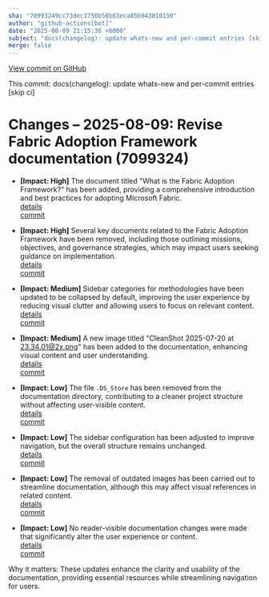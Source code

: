 ```yaml
---
sha: "70993249cc73dec1750b58b83eca85b943010150"
author: "github-actions[bot]"
date: "2025-08-09 21:15:36 +0000"
subject: "docs(changelog): update whats-new and per-commit entries [skip ci]"
merge: false
---
```


[View commit on GitHub](https://github.com/TheTrustedAdvisor/FabricAdoptionFramework/commit/70993249cc73dec1750b58b83eca85b943010150)

This commit: docs(changelog): update whats-new and per-commit entries [skip ci]

# Changes – 2025-08-09: Revise Fabric Adoption Framework documentation (7099324)

- **[Impact: High]** The document titled "What is the Fabric Adoption Framework?" has been added, providing a comprehensive introduction and best practices for adopting Microsoft Fabric.  
  [details](/docs/about/changes/2025-08-07-3364fbe21e1e3ee6774e4f7b9fddcb886253b217)  
  [commit](https://github.com/TheTrustedAdvisor/FabricAdoptionFramework/commit/3364fbe21e1e3ee6774e4f7b9fddcb886253b217)

- **[Impact: High]** Several key documents related to the Fabric Adoption Framework have been removed, including those outlining missions, objectives, and governance strategies, which may impact users seeking guidance on implementation.  
  [details](/docs/about/changes/2025-07-20-99bbd7955c423e1670f1e1e9f3b50a9a79f6860f)  
  [commit](https://github.com/TheTrustedAdvisor/FabricAdoptionFramework/commit/99bbd7955c423e1670f1e1e9f3b50a9a79f6860f)

- **[Impact: Medium]** Sidebar categories for methodologies have been updated to be collapsed by default, improving the user experience by reducing visual clutter and allowing users to focus on relevant content.  
  [details](/docs/about/changes/2025-08-07-08b52a65abd403612f5df4029d2d518a8d5ca89b)  
  [commit](https://github.com/TheTrustedAdvisor/FabricAdoptionFramework/commit/08b52a65abd403612f5df4029d2d518a8d5ca89b)

- **[Impact: Medium]** A new image titled "CleanShot 2025-07-20 at 23.34.01@2x.png" has been added to the documentation, enhancing visual content and user understanding.  
  [details](/docs/about/changes/2025-07-20-2a933283b21f46564224ce6736473eb0908e8935)  
  [commit](https://github.com/TheTrustedAdvisor/FabricAdoptionFramework/commit/2a933283b21f46564224ce6736473eb0908e8935)

- **[Impact: Low]** The file `.DS_Store` has been removed from the documentation directory, contributing to a cleaner project structure without affecting user-visible content.  
  [details](/docs/about/changes/2025-07-20-4dec936fdb51eb08c978644a8ad5177963c5f0c4)  
  [commit](https://github.com/TheTrustedAdvisor/FabricAdoptionFramework/commit/4dec936fdb51eb08c978644a8ad5177963c5f0c4)

- **[Impact: Low]** The sidebar configuration has been adjusted to improve navigation, but the overall structure remains unchanged.  
  [details](/docs/about/changes/2025-08-07-428a3d2df5e70d8c5e77d1111e8edbf72439302d)  
  [commit](https://github.com/TheTrustedAdvisor/FabricAdoptionFramework/commit/428a3d2df5e70d8c5e77d1111e8edbf72439302d)

- **[Impact: Low]** The removal of outdated images has been carried out to streamline documentation, although this may affect visual references in related content.  
  [details](/docs/about/changes/2025-07-21-40607b9de60ecbe805de9237f489bdcac3dfca6e)  
  [commit](https://github.com/TheTrustedAdvisor/FabricAdoptionFramework/commit/40607b9de60ecbe805de9237f489bdcac3dfca6e)

- **[Impact: Low]** No reader-visible documentation changes were made that significantly alter the user experience or content.  
  [details](/docs/about/changes/2025-07-20-fc0b571dd3024118e618eb52dcdf913c159928d5)  
  [commit](https://github.com/TheTrustedAdvisor/FabricAdoptionFramework/commit/fc0b571dd3024118e618eb52dcdf913c159928d5)

Why it matters: These updates enhance the clarity and usability of the documentation, providing essential resources while streamlining navigation for users.
